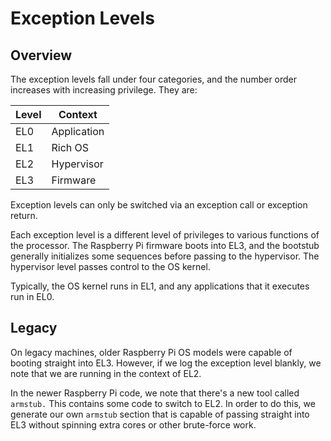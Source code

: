 # Exception Levels

## Overview

The exception levels fall under four categories, and the number order increases
with increasing privilege. They are:

| Level | Context     |
| ----- | ----------- |
| EL0   | Application |
| EL1   | Rich OS     |
| EL2   | Hypervisor  |
| EL3   | Firmware    |

Exception levels can only be switched via an exception call or exception return.

Each exception level is a different level of privileges to various functions of
the processor. The Raspberry Pi firmware boots into EL3, and the bootstub
generally initializes some sequences before passing to the hypervisor. The
hypervisor level passes control to the OS kernel.

Typically, the OS kernel runs in EL1, and any applications that it executes run
in EL0.

## Legacy

On legacy machines, older Raspberry Pi OS models were capable of booting
straight into EL3. However, if we log the exception level blankly, we note that
we are running in the context of EL2.

In the newer Raspberry Pi code, we note that there's a new tool called
`armstub.` This contains some code to switch to EL2. In order to do this, we
generate our own `armstub` section that is capable of passing straight into EL3
without spinning extra cores or other brute-force work.
